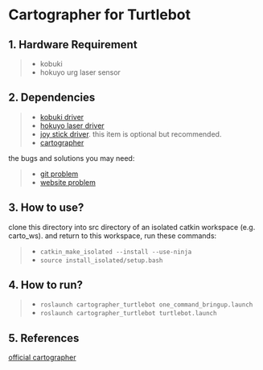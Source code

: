 # Cartographer for Turtlebot

## 1. Hardware Requirement

>* kobuki
>* hokuyo urg laser sensor

## 2. Dependencies

>* [kobuki driver](https://www.ncnynl.com/archives/201611/1103.html)
>* [hokuyo laser driver](https://blog.csdn.net/Buer_zhu/article/details/80945830)
>* [joy stick driver](https://github.com/HuangJianxjtu/joystick). this item is optional but recommended.
>* [cartographer](https://blog.csdn.net/qq_26482237/article/details/92676267?utm_medium=distribute.pc_relevant.none-task-blog-BlogCommendFromMachineLearnPai2-1.nonecase&depth_1-utm_source=distribute.pc_relevant.none-task-blog-BlogCommendFromMachineLearnPai2-1.nonecase)

the bugs and solutions you may need:

>* [git problem](https://blog.csdn.net/qq_21508727/article/details/89413590)
>* [website problem](https://www.cnblogs.com/call-me-dasheng/p/12777139.html)


## 3. How to use?

clone this directory into src directory of an isolated catkin workspace (e.g. carto_ws). and return to this workspace, run these commands:
>* `catkin_make_isolated --install --use-ninja`
>* `source install_isolated/setup.bash`


## 4. How to run?

>* `roslaunch cartographer_turtlebot one_command_bringup.launch`
>* `roslaunch cartographer_turtlebot turtlebot.launch`

## 5. References

[official cartographer](https://github.com/cartographer-project/cartographer_turtlebot)